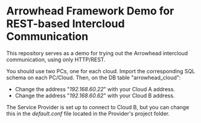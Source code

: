 # Arrowhead Framework Demo for REST-based Intercloud Communication

This repository serves as a demo for trying out the Arrowhead intercloud communication, using only HTTP/REST.

You should use two PCs, one for each cloud.
Import the corresponding SQL schema on each PC/Cloud.
Then, on the DB table "arrowhead_cloud":
 * Change the address "_192.168.60.22_" with your Cloud A address.
 * Change the address "_192.168.60.62_" with your Cloud B address.

The Service Provider is set up to connect to Cloud B, but you can change this in the _default.conf_ file located in the Provider's project folder.
